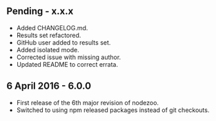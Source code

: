 Pending - x.x.x
---
* Added CHANGELOG.md.
* Results set refactored.
* GitHub user added to results set.
* Added isolated mode.
* Corrected issue with missing author.
* Updated README to correct errata.

6 April 2016 - 6.0.0
---
* First release of the 6th major revision of nodezoo.
* Switched to using npm released packages instead of git checkouts.
